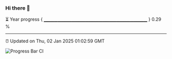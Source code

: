 ### Hi there 👋

⏳ Year progress { ▁▁▁▁▁▁▁▁▁▁▁▁▁▁▁▁▁▁▁▁▁▁▁▁▁▁▁▁▁▁ } 0.29 %

---

⏰ Updated on Thu, 02 Jan 2025 01:02:59 GMT

![Progress Bar CI](https://github.com/liununu/liununu/workflows/Progress%20Bar%20CI/badge.svg)
